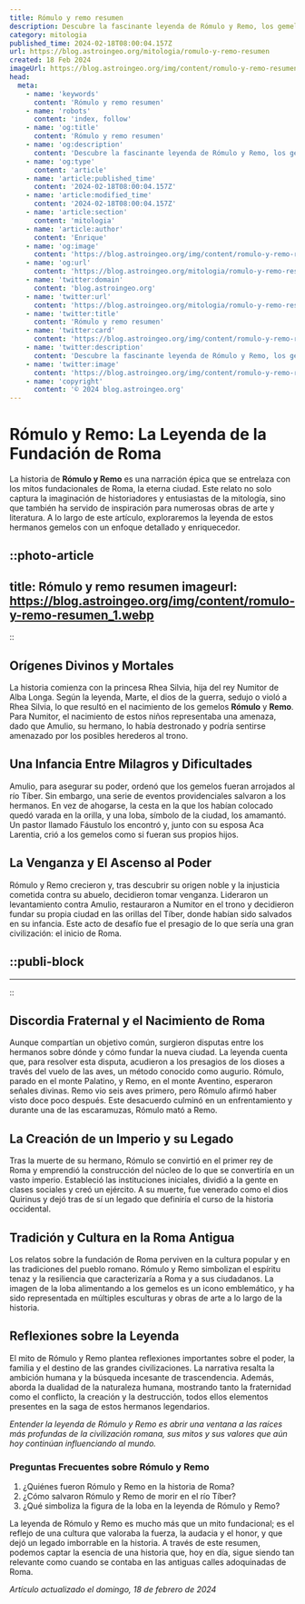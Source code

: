```yaml
---
title: Rómulo y remo resumen
description: Descubre la fascinante leyenda de Rómulo y Remo, los gemelos fundadores de Roma, en un resumen conciso y envolvente.
category: mitologia
published_time: 2024-02-18T08:00:04.157Z
url: https://blog.astroingeo.org/mitologia/romulo-y-remo-resumen
created: 18 Feb 2024
imageUrl: https://blog.astroingeo.org/img/content/romulo-y-remo-resumen_1.webp
head:
  meta:
    - name: 'keywords'
      content: 'Rómulo y remo resumen'
    - name: 'robots'
      content: 'index, follow'
    - name: 'og:title'
      content: 'Rómulo y remo resumen'
    - name: 'og:description'
      content: 'Descubre la fascinante leyenda de Rómulo y Remo, los gemelos fundadores de Roma, en un resumen conciso y envolvente.'
    - name: 'og:type'
      content: 'article'
    - name: 'article:published_time'
      content: '2024-02-18T08:00:04.157Z'
    - name: 'article:modified_time'
      content: '2024-02-18T08:00:04.157Z'
    - name: 'article:section'
      content: 'mitologia'
    - name: 'article:author'
      content: 'Enrique'
    - name: 'og:image'
      content: 'https://blog.astroingeo.org/img/content/romulo-y-remo-resumen_1.webp'
    - name: 'og:url'
      content: 'https://blog.astroingeo.org/mitologia/romulo-y-remo-resumen'
    - name: 'twitter:domain'
      content: 'blog.astroingeo.org'
    - name: 'twitter:url'
      content: 'https://blog.astroingeo.org/mitologia/romulo-y-remo-resumen'
    - name: 'twitter:title'
      content: 'Rómulo y remo resumen'
    - name: 'twitter:card'
      content: 'https://blog.astroingeo.org/img/content/romulo-y-remo-resumen_1.webp'
    - name: 'twitter:description'
      content: 'Descubre la fascinante leyenda de Rómulo y Remo, los gemelos fundadores de Roma, en un resumen conciso y envolvente.'
    - name: 'twitter:image'
      content: 'https://blog.astroingeo.org/img/content/romulo-y-remo-resumen_1.webp'
    - name: 'copyright'
      content: '© 2024 blog.astroingeo.org'
---
```

# Rómulo y Remo: La Leyenda de la Fundación de Roma

La historia de **Rómulo y Remo** es una narración épica que se entrelaza con los mitos fundacionales de Roma, la eterna ciudad. Este relato no solo captura la imaginación de historiadores y entusiastas de la mitología, sino que también ha servido de inspiración para numerosas obras de arte y literatura. A lo largo de este artículo, exploraremos la leyenda de estos hermanos gemelos con un enfoque detallado y enriquecedor.


::photo-article
---
title: Rómulo y remo resumen
imageurl: https://blog.astroingeo.org/img/content/romulo-y-remo-resumen_1.webp
---
::


## Orígenes Divinos y Mortales

La historia comienza con la princesa Rhea Silvia, hija del rey Numitor de Alba Longa. Según la leyenda, Marte, el dios de la guerra, sedujo o violó a Rhea Silvia, lo que resultó en el nacimiento de los gemelos **Rómulo** y **Remo**. Para Numitor, el nacimiento de estos niños representaba una amenaza, dado que Amulio, su hermano, lo había destronado y podría sentirse amenazado por los posibles herederos al trono.

## Una Infancia Entre Milagros y Dificultades

Amulio, para asegurar su poder, ordenó que los gemelos fueran arrojados al río Tíber. Sin embargo, una serie de eventos providenciales salvaron a los hermanos. En vez de ahogarse, la cesta en la que los habían colocado quedó varada en la orilla, y una loba, símbolo de la ciudad, los amamantó. Un pastor llamado Fáustulo los encontró y, junto con su esposa Aca Larentia, crió a los gemelos como si fueran sus propios hijos.

## La Venganza y El Ascenso al Poder

Rómulo y Remo crecieron y, tras descubrir su origen noble y la injusticia cometida contra su abuelo, decidieron tomar venganza. Lideraron un levantamiento contra Amulio, restauraron a Numitor en el trono y decidieron fundar su propia ciudad en las orillas del Tíber, donde habían sido salvados en su infancia. Este acto de desafío fue el presagio de lo que sería una gran civilización: el inicio de Roma.


  ::publi-block
  ---
  ---
  ::
  
  
## Discordia Fraternal y el Nacimiento de Roma

Aunque compartían un objetivo común, surgieron disputas entre los hermanos sobre dónde y cómo fundar la nueva ciudad. La leyenda cuenta que, para resolver esta disputa, acudieron a los presagios de los dioses a través del vuelo de las aves, un método conocido como augurio. Rómulo, parado en el monte Palatino, y Remo, en el monte Aventino, esperaron señales divinas. Remo vio seis aves primero, pero Rómulo afirmó haber visto doce poco después. Este desacuerdo culminó en un enfrentamiento y durante una de las escaramuzas, Rómulo mató a Remo.

## La Creación de un Imperio y su Legado

Tras la muerte de su hermano, Rómulo se convirtió en el primer rey de Roma y emprendió la construcción del núcleo de lo que se convertiría en un vasto imperio. Estableció las instituciones iniciales, dividió a la gente en clases sociales y creó un ejército. A su muerte, fue venerado como el dios Quirinus y dejó tras de sí un legado que definiría el curso de la historia occidental.

## Tradición y Cultura en la Roma Antigua

Los relatos sobre la fundación de Roma perviven en la cultura popular y en las tradiciones del pueblo romano. Rómulo y Remo simbolizan el espíritu tenaz y la resiliencia que caracterizaría a Roma y a sus ciudadanos. La imagen de la loba alimentando a los gemelos es un icono emblemático, y ha sido representada en múltiples esculturas y obras de arte a lo largo de la historia.

## Reflexiones sobre la Leyenda

El mito de Rómulo y Remo plantea reflexiones importantes sobre el poder, la familia y el destino de las grandes civilizaciones. La narrativa resalta la ambición humana y la búsqueda incesante de trascendencia. Además, aborda la dualidad de la naturaleza humana, mostrando tanto la fraternidad como el conflicto, la creación y la destrucción, todos ellos elementos presentes en la saga de estos hermanos legendarios.

_Entender la leyenda de Rómulo y Remo es abrir una ventana a las raíces más profundas de la civilización romana, sus mitos y sus valores que aún hoy continúan influenciando al mundo._

### Preguntas Frecuentes sobre Rómulo y Remo

1. ¿Quiénes fueron Rómulo y Remo en la historia de Roma?
2. ¿Cómo salvaron Rómulo y Remo de morir en el río Tíber?
3. ¿Qué simboliza la figura de la loba en la leyenda de Rómulo y Remo?

La leyenda de Rómulo y Remo es mucho más que un mito fundacional; es el reflejo de una cultura que valoraba la fuerza, la audacia y el honor, y que dejó un legado imborrable en la historia. A través de este resumen, podemos captar la esencia de una historia que, hoy en día, sigue siendo tan relevante como cuando se contaba en las antiguas calles adoquinadas de Roma.

_Artículo actualizado el domingo, 18 de febrero de 2024_